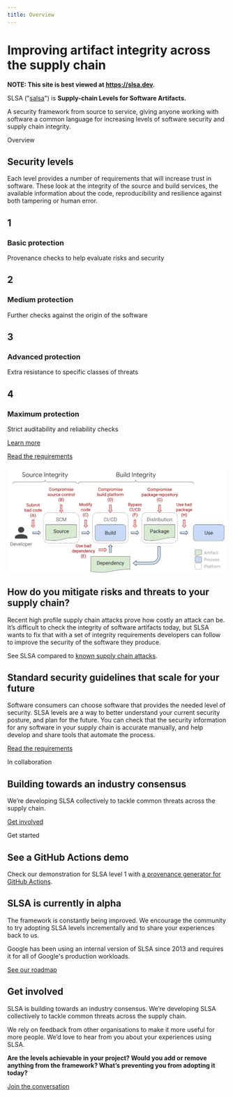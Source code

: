 ```yaml
---
title: Overview
---
```

# Improving artifact integrity across the supply chain

<!--{% if false %}-->

**NOTE: This site is best viewed at https://slsa.dev.**

<!--{% endif %}-->

<span class="subtitle">

SLSA ("[salsa](https://www.google.com/search?q=how+to+pronounce+salsa)") is **Supply-chain Levels for Software Artifacts.**

A security framework from source to service, giving anyone working with software a common language for increasing levels of software security and supply chain integrity.

</span>

<!-- Levels overview -->
<section class="breakout">

<div class="wrapper">
<span class="subtitle flushed">Overview</span>

## Security levels

Each level provides a number of requirements that will increase trust in software. These look at the integrity of the source and build services, the available information about the code, reproducibility and resilience against both tampering or human error.

<div class="level-icons m-b-l m-t-xl">

<div class="level">

## 1

### Basic protection

Provenance checks to help evaluate risks and security

</div>

<div class="level">

## 2

### Medium protection

Further checks against the origin of the software

</div>

<div class="level">

## 3

### Advanced protection

Extra resistance to specific classes of threats

</div>
<div class="level">

## 4

### Maximum protection

Strict auditability and reliability checks

</div>

</div>

<div class="buttons-horizontal">

<div class="pseudo-button">

[Learn more](levels.md)

</div>

<div class="pseudo-button">

[Read the requirements](requirements.md)

</div>

</div>

</div>

</section>

</section>

<!-- Supply chain diagram -->
<section class="content-block">

![Supply Chain Threats](images/supply-chain-threats.svg)

<section class="col-2">
<span>

## How do you mitigate risks and threats to your supply chain?

Recent high profile supply chain attacks prove how costly an attack can be. It’s difficult to check the integrity of software artifacts today, but SLSA wants to fix that with a set of integrity requirements developers can follow to improve the security of the software they produce.

See SLSA compared to [known supply chain attacks](levels.md#threats).

</span>
<span>

## Standard security guidelines that scale for your future

Software consumers can choose software that provides the needed level of security. SLSA levels are a way to better understand your current security posture, and plan for the future. You can check that the security information for any software in your supply chain is accurate manually, and help develop and share tools that automate the process.

<div class="pseudo-button">

[Read the requirements](requirements.md)

</div>

</span>

</section>
<!-- Future -->
<section class="breakout">

<div class="wrapper">
<span class="subtitle flushed">In collaboration</span>

## Building towards an industry consensus

We’re developing SLSA collectively to tackle common threats across the supply chain.

<div class="pseudo-button m-t-l">

[Get involved](getinvolved.md)

</div>

</div>

<div class="wrapper m-t-xl">
<span class="subtitle flushed">Get started</span>

## See a GitHub Actions demo

Check our demonstration for SLSA level 1 with [a provenance generator for GitHub Actions](https://github.com/slsa-framework/github-actions-demo).

</div>

</section>

<!-- Two column wrap-up -->
<section class="col-2 content-block">
<span>

## SLSA is currently in alpha

The framework is constantly being improved. We encourage the community to try adopting SLSA levels incrementally and to share your experiences back to us.

Google has been using an internal version of SLSA since 2013 and requires it for all of Google's production workloads.

<div class="pseudo-button m-t-l">

[See our roadmap](roadmap.md)

</div>
</span>

<span>

## Get involved

SLSA is building towards an industry consensus. We’re developing SLSA collectively to tackle common threats across the supply chain.

We rely on feedback from other organisations to make it more useful for more people. We’d love to hear from you about your experiences using SLSA.

**Are the levels achievable in your project? Would you add or remove anything from the framework? What’s preventing you from adopting it today?**

<div class="pseudo-button m-t-l">

[Join the conversation](getinvolved.md)

</div>

</span>
